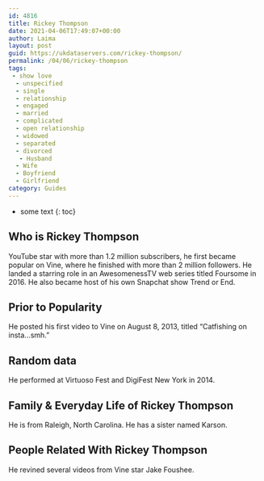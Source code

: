 ```yaml
---
id: 4816
title: Rickey Thompson
date: 2021-04-06T17:49:07+00:00
author: Laima
layout: post
guid: https://ukdataservers.com/rickey-thompson/
permalink: /04/06/rickey-thompson
tags:
 - show love
  - unspecified
  - single
  - relationship
  - engaged
  - married
  - complicated
  - open relationship
  - widowed
  - separated
  - divorced
   - Husband
  - Wife
  - Boyfriend
  - Girlfriend
category: Guides
---
```


* some text
{: toc}


## Who is Rickey Thompson
                  
                  
                  
YouTube star with more than 1.2 million subscribers, he first became popular on Vine, where he finished with more than 2 million followers. He landed a starring role in an AwesomenessTV web series titled Foursome in 2016. He also became host of his own Snapchat show Trend or End. 
                  
              
            
              
            
                
                
                
## Prior to Popularity
                  
                  
                  
He posted his first video to Vine on August 8, 2013, titled &#8220;Catfishing on insta&#8230;smh.&#8221; 
                  
              
            
              
            
                
                
                
## Random data
                  
                  
                  
He performed at Virtuoso Fest and DigiFest New York in 2014. 
                  
              
            
              
            
                
                
                
## Family & Everyday Life of Rickey Thompson
                  
                  
                  
He is from Raleigh, North Carolina. He has a sister named Karson.
                  
              
            
              
            
                
                
                
## People Related With Rickey Thompson
                  
                  
                  
He revined several videos from Vine star Jake Foushee.
                  
              
            
              
            
                
              
            
              
              
            
            
              
            
          
          
          